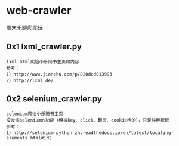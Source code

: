 # web-crawler
周末无聊爬爬玩

## 0x1 lxml_crawler.py
	lxml.html爬怡小乐简书主页和内容
	参考：
	1）http://www.jianshu.com/p/820dcd013993
	2）http://lxml.de/

## 0x2 selenium_crawler.py
	selenium爬怡小乐简书主页
	没发挥selenium的功能（模拟key、click、翻页、cookie啥的），只是纯粹玩玩
	参考：
	1）http://selenium-python-zh.readthedocs.io/en/latest/locating-elements.html#id2
	

